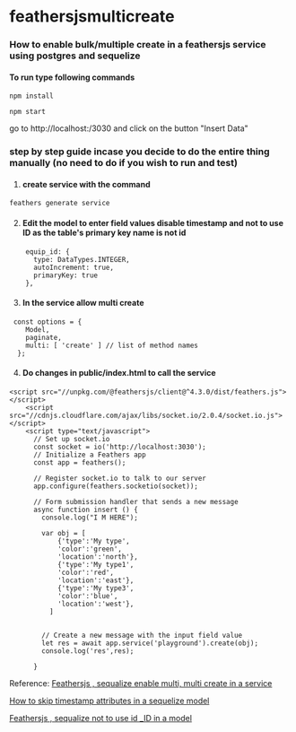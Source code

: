 # feathersjsmulticreate
### How to enable bulk/multiple create in a feathersjs service using postgres and sequelize 

#### To run type following commands
```
npm install

npm start
```
go to  http://localhost:/3030 and click on the button "Insert Data"

### step by step guide incase you decide to do the entire thing manually (no need to do if you wish to run and test)
1. #### create service with the command 

```
feathers generate service
```
2. #### Edit the model to enter field values disable timestamp and not to use ID as the table's primary key name is not id
```
    equip_id: {
      type: DataTypes.INTEGER,
      autoIncrement: true,
      primaryKey: true
    },
```
3. #### In the service allow multi create 
```
 const options = {
    Model,
    paginate,
    multi: [ 'create' ] // list of method names
  };
```
4. #### Do changes in public/index.html to call the service

```
<script src="//unpkg.com/@feathersjs/client@^4.3.0/dist/feathers.js"></script>
    <script src="//cdnjs.cloudflare.com/ajax/libs/socket.io/2.0.4/socket.io.js"></script>
    <script type="text/javascript">
      // Set up socket.io
      const socket = io('http://localhost:3030');
      // Initialize a Feathers app
      const app = feathers();
      
      // Register socket.io to talk to our server
      app.configure(feathers.socketio(socket));
  
      // Form submission handler that sends a new message
      async function insert () {
        console.log("I M HERE");
        
        var obj = [
            {'type':'My type',
            'color':'green',
            'location':'north'},
            {'type':'My type1',
            'color':'red',
            'location':'east'},
            {'type':'My type3',
            'color':'blue',
            'location':'west'},
          ]
        
  
        // Create a new message with the input field value
        let res = await app.service('playground').create(obj);
        console.log('res',res);
  
      }
```

Reference:
[Feathersjs , sequalize  enable multi, multi create in a service](https://stackoverflow.com/questions/55238079/feathers-js-create-multi-entries-dumb-question)


[How to skip timestamp attributes in a sequelize model](https://stackoverflow.com/questions/39587767/disable-updatedat-update-date-field-in-sequelize-js)

[Feathersjs , sequalize not to use id _ID in a model ](https://github.com/feathersjs-ecosystem/feathers-sequelize/blob/5ee16785b5f80dc66830e2fbda8ae2719da76513/test/index.test.js)




